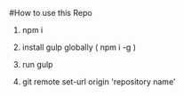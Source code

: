 #How to use this Repo

1. npm i

2. install gulp globally ( npm i -g )

3. run gulp

4. git remote set-url origin 'repository name'